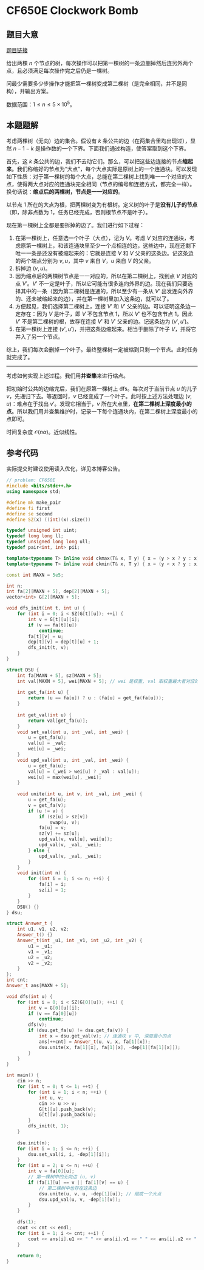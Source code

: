 # CF650E Clockwork Bomb

## 题目大意

[题目链接](https://codeforces.com/contest/650/problem/E)

给出两棵 $n$ 个节点的树，每次操作可以把第一棵树的一条边删掉然后连另外两个点，且必须满足每次操作完之后仍是一棵树。

问最少需要多少步操作才能把第一棵树变成第二棵树（是完全相同，并不是同构），并输出方案。

数据范围：$1\leq n\leq 5\times 10^5$。

## 本题题解

考虑两棵树（无向）边的集合。假设有 $k$ 条公共的边（在两集合里均出现过），显然 $n - 1 - k$ 是操作数的一个下界。下面我们通过构造，使答案取到这个下界。

首先，这 $k$ 条公共的边，我们不去动它们。那么，可以把这些边连接的节点**缩起来**。我们称缩好的节点为“大点”，每个大点实际是原树上的一个连通块。可以发现如下性质：对于第一棵树的每个大点，总能在第二棵树上找到唯一一个对应的大点，使得两大点对应的连通块完全相同（节点的编号和连接方式，都完全一样）。换句话说：**缩点后的两棵树，节点是一一对应的**。

以节点 $1$ 所在的大点为根，把两棵树变为有根树。定义树的叶子是**没有儿子的节点**（即，除非点数为 $1$，任务已经完成，否则根节点不是叶子）。

现在第一棵树上全都是要拆掉的边了。我们进行如下过程：

1. 在第一棵树上，任意选一个叶子（大点），记为 $V$。考虑 $V$ 对应的连通块，考虑原第一棵树上，和该连通块里至少一个点相连的边，这些边中，现在还剩下唯一一条是还没有被缩起来的：它就是连接 $V$ 和 $V$ 父亲的这条边。记这条边的两个端点分别为 $v, u$，其中 $v$ 来自 $V$，$u$ 来自 $V$ 的父亲。
2. 拆掉边 $(v, u)$。
3.  因为缩点后的两棵树节点是一一对应的，所以在第二棵树上，找到点 $V$ 对应的点 $V'$。$V'$ 不一定是叶子，所以它可能有很多连向外界的边。现在我们只要选择其中的一条（因为第二棵树是连通的，所以至少有一条从 $V'$ 出发连向外界的、还未被缩起来的边），并在第一棵树里加入这条边，就可以了。
4. 方便起见，我们选择第二棵树上，连接 $V'$ 和 $V'$ 父亲的边。可以证明这条边一定存在：因为 $V$ 是叶子，即 $V$ 不包含节点 $1$，所以 $V'$ 也不包含节点 $1$，因此 $V'$ 不是第二棵树的根，故存在连接 $V'$ 和 $V'$ 父亲的边。记这条边为 $(v', u')$。
5. 在第一棵树上连接 $(v', u')$，并把这条边缩起来。相当于删除了叶子 $V$，并将它并入了另一个节点。

综上，我们每次会删掉一个叶子。最终整棵树一定被缩到只剩一个节点。此时任务就完成了。

---

考虑如何实现上述过程。我们用**并查集**来进行缩点。

把初始时公共的边缩完后，我们在原第一棵树上 dfs。每次对于当前节点 $u$ 的儿子 $v$，先递归下去。等返回时，$v$ 已经变成了一个叶子。此时按上述方法处理边 $(v, u)$：难点在于找出 $v'$。发现它相当于，$v$ 所在大点里，**在第二棵树上深度最小的点**。所以我们用并查集维护时，记录一下每个连通块内，在第二棵树上深度最小的点即可。

时间复杂度 $\mathcal{O}(n\alpha)$。近似线性。

## 参考代码

实际提交时建议使用读入优化，详见本博客公告。

```cpp
// problem: CF650E
#include <bits/stdc++.h>
using namespace std;

#define mk make_pair
#define fi first
#define se second
#define SZ(x) ((int)(x).size())

typedef unsigned int uint;
typedef long long ll;
typedef unsigned long long ull;
typedef pair<int, int> pii;

template<typename T> inline void ckmax(T& x, T y) { x = (y > x ? y : x); }
template<typename T> inline void ckmin(T& x, T y) { x = (y < x ? y : x); }

const int MAXN = 5e5;

int n;
int fa[2][MAXN + 5], dep[2][MAXN + 5];
vector<int> G[2][MAXN + 5];

void dfs_init(int t, int u) {
	for (int i = 0; i < SZ(G[t][u]); ++i) {
		int v = G[t][u][i];
		if (v == fa[t][u])
			continue;
		fa[t][v] = u;
		dep[t][v] = dep[t][u] + 1;
		dfs_init(t, v);
	}
}

struct DSU {
	int fa[MAXN + 5], sz[MAXN + 5];
	int val[MAXN + 5], wei[MAXN + 5]; // wei 是权重, val 取权重最大者对应的值
	
	int get_fa(int u) {
		return (u == fa[u]) ? u : (fa[u] = get_fa(fa[u]));
	}
	
	int get_val(int u) {
		return val[get_fa(u)];
	}
	void set_val(int u, int _val, int _wei) {
		u = get_fa(u);
		val[u] = _val;
		wei[u] = _wei;
	}
	void upd_val(int u, int _val, int _wei) {
		u = get_fa(u);
		val[u] = (_wei > wei[u] ? _val : val[u]);
		wei[u] = max(wei[u], _wei);
	}
	
	void unite(int u, int v, int _val, int _wei) {
		u = get_fa(u);
		v = get_fa(v);
		if (u != v) {
			if (sz[u] > sz[v])
				swap(u, v);
			fa[u] = v;
			sz[v] += sz[u];
			upd_val(v, val[u], wei[u]);
			upd_val(v, _val, _wei);
		} else {
			upd_val(v, _val, _wei);
		}
	}
	void init(int n) {
		for (int i = 1; i <= n; ++i) {
			fa[i] = i;
			sz[i] = 1;
		}
	}
	DSU() {}
} dsu;

struct Answer_t {
	int u1, v1, u2, v2;
	Answer_t() {}
	Answer_t(int _u1, int _v1, int _u2, int _v2) {
		u1 = _u1;
		v1 = _v1;
		u2 = _u2;
		v2 = _v2;
	}
};
int cnt;
Answer_t ans[MAXN + 5];

void dfs(int u) {
	for (int i = 0; i < SZ(G[0][u]); ++i) {
		int v = G[0][u][i];
		if (v == fa[0][u])
			continue;
		dfs(v);
		if (dsu.get_fa(u) != dsu.get_fa(v)) {
			int x = dsu.get_val(v); // 连通块 v 中, 深度最小的点
			ans[++cnt] = Answer_t(u, v, x, fa[1][x]);
			dsu.unite(x, fa[1][x], fa[1][x], -dep[1][fa[1][x]]);
		}
	}
}

int main() {
	cin >> n;
	for (int t = 0; t <= 1; ++t) {
		for (int i = 1; i < n; ++i) {
			int u, v;
			cin >> u >> v;
			G[t][u].push_back(v);
			G[t][v].push_back(u);
		}
		dfs_init(t, 1);
	}
	
	dsu.init(n);
	for (int i = 1; i <= n; ++i) {
		dsu.set_val(i, i, -dep[1][i]);
	}
	for (int u = 2; u <= n; ++u) {
		int v = fa[0][u];
		// 第一棵树中的无向边 (u, v)
		if (fa[1][u] == v || fa[1][v] == u) {
			// 第二棵树中也存在这条边
			dsu.unite(u, v, u, -dep[1][u]); // 缩成一个大点
			dsu.upd_val(u, v, -dep[1][v]);
		}
	}
	
	dfs(1);
	cout << cnt << endl;
	for (int i = 1; i <= cnt; ++i) {
		cout << ans[i].u1 << " " << ans[i].v1 << " " << ans[i].u2 << " " << ans[i].v2 << endl;
	}
	
	return 0;
}
```

